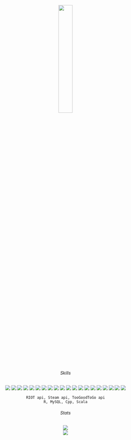 <div id="header" align="center">
  <img src="https://media.giphy.com/media/A5ffIYwJoEpVcMOYiO/giphy.gif" width="30%"/> <br>
  
  ###### Skills
  
  <p>
    <img src="https://img.shields.io/badge/-pandas-1b2638?style=flat-square&logo=pandas&logoColor=orange"/>
    <img src="https://img.shields.io/badge/-numpy-1b2638?style=flat-square&logo=numpy&logoColor=orange"/>
    <img src="https://img.shields.io/badge/-scikitlearn-1b2638?style=flat-square&logo=scikitlearn&logoColor=orange"/>
    <img src="https://img.shields.io/badge/-seaborn-1b2638?style=flat-square&logo=seaborn&logoColor=orange"/>
    <img src="https://img.shields.io/badge/-matplotlib-1b2638?style=flat-square&logo=matplotlib&logoColor=orange"/>
    <img src="https://img.shields.io/badge/-pygame-1b2638?style=flat-square&logo=pygame&logoColor=orange"/>
    <img src="https://img.shields.io/badge/-tkinter-1b2638?style=flat-square&logo=tkinter&logoColor=orange"/>
    <img src="https://img.shields.io/badge/-pickle-1b2638?style=flat-square&logo=pickle&logoColor=orange"/>
    <img src="https://img.shields.io/badge/-pillow-1b2638?style=flat-square&logo=pillow&logoColor=orange"/>
    <img src="https://img.shields.io/badge/-tensorflow-1b2638?style=flat-square&logo=tensorflow&logoColor=orange"/>
    <img src="https://img.shields.io/badge/-keras-1b2638?style=flat-square&logo=keras&logoColor=orange"/>
    <img src="https://img.shields.io/badge/-requests-1b2638?style=flat-square&logo=requests&logoColor=orange"/>
    <img src="https://img.shields.io/badge/-json-1b2638?style=flat-square&logo=json&logoColor=orange"/>
    <img src="https://img.shields.io/badge/-youtube_dl-1b2638?style=flat-square&logo=youtube_dl&logoColor=orange"/>
    <img src="https://img.shields.io/badge/-opencv-1b2638?style=flat-square&logo=opencv&logoColor=orange"/>
    <img src="https://img.shields.io/badge/-scipy-1b2638?style=flat-square&logo=scipy&logoColor=orange"/>
    <img src="https://img.shields.io/badge/-pyautogui-1b2638?style=flat-square&logo=pyautogui&logoColor=orange"/>
    <img src="https://img.shields.io/badge/-pydirectinput-1b2638?style=flat-square&logo=pydirectinput&logoColor=orange"/>
    <img src="https://img.shields.io/badge/-selenium-1b2638?style=flat-square&logo=selenium&logoColor=orange"/>
    <img src="https://img.shields.io/badge/-beautiful_soup-1b2638?style=flat-square&logo=beautifulsoup&logoColor=orange"/>

    RIOT api, Steam api, TooGoodToGo api
    R, MySQL, Cpp, Scala
  </p>
  
  ###### Stats

  <img src="https://komarev.com/ghpvc/?username=your-github-username&style=flat-square&color=orange" alt=""/> <br>
  <img class="img" src="https://github-readme-stats.vercel.app/api/top-langs/?username=Medokins&theme=vision-friendly-dark&&background=000000&layout=compact"/> <br>
  <img class="img" src="https://github-readme-streak-stats.herokuapp.com?user=Medokins&theme=dark&background=000000"/> <br>
</div>
